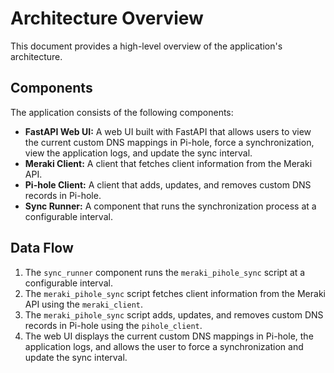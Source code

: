 # Architecture Overview

This document provides a high-level overview of the application's architecture.

## Components

The application consists of the following components:

*   **FastAPI Web UI:** A web UI built with FastAPI that allows users to view the current custom DNS mappings in Pi-hole, force a synchronization, view the application logs, and update the sync interval.
*   **Meraki Client:** A client that fetches client information from the Meraki API.
*   **Pi-hole Client:** A client that adds, updates, and removes custom DNS records in Pi-hole.
*   **Sync Runner:** A component that runs the synchronization process at a configurable interval.

## Data Flow

1.  The `sync_runner` component runs the `meraki_pihole_sync` script at a configurable interval.
2.  The `meraki_pihole_sync` script fetches client information from the Meraki API using the `meraki_client`.
3.  The `meraki_pihole_sync` script adds, updates, and removes custom DNS records in Pi-hole using the `pihole_client`.
4.  The web UI displays the current custom DNS mappings in Pi-hole, the application logs, and allows the user to force a synchronization and update the sync interval.
